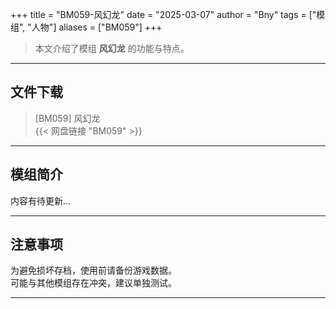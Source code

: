 +++
title = "BM059-风幻龙"
date = "2025-03-07"
author = "Bny"
tags = ["模组", "人物"]
aliases = ["BM059"]
+++

> 本文介绍了模组 **风幻龙** 的功能与特点。

---

## 文件下载

> [BM059] 风幻龙  
{{< 网盘链接 "BM059" >}}  

---

## 模组简介

>  
内容有待更新...  

---

## 注意事项

>  
为避免损坏存档，使用前请备份游戏数据。  
可能与其他模组存在冲突，建议单独测试。  

---


